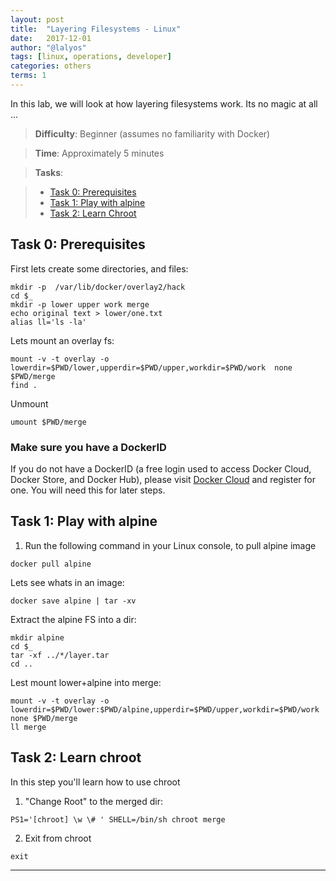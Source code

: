 ```yaml
---
layout: post
title:  "Layering Filesystems - Linux"
date:   2017-12-01
author: "@lalyos"
tags: [linux, operations, developer]
categories: others
terms: 1
---
```


In this lab, we will look at how layering filesystems work. Its no magic at all ... 

> **Difficulty**: Beginner (assumes no familiarity with Docker)

> **Time**: Approximately 5 minutes

> **Tasks**:
>

> * [Task 0: Prerequisites](#Task_0)
> * [Task 1: Play with alpine](#Task_1)
> * [Task 2: Learn Chroot](#Task_2)

## <a name="task0"></a>Task 0: Prerequisites

First lets create some directories, and files:
```.term1
mkdir -p  /var/lib/docker/overlay2/hack
cd $_
mkdir -p lower upper work merge
echo original text > lower/one.txt
alias ll='ls -la'
```

Lets mount an overlay fs:
```.term1
mount -v -t overlay -o lowerdir=$PWD/lower,upperdir=$PWD/upper,workdir=$PWD/work  none $PWD/merge
find .
```

Unmount
```.term1
umount $PWD/merge
````


### Make sure you have a DockerID

If you do not have a DockerID (a free login used to access Docker Cloud, Docker Store, and Docker Hub), please visit [Docker Cloud](https://cloud.docker.com) and register for one. You will need this for later steps.

## <a name="Task_1"></a>Task 1: Play with alpine

1. Run the following command in your Linux console, to pull alpine image

```.term1
docker pull alpine
```

Lets see whats in an image:
```.term1
docker save alpine | tar -xv
```

Extract the alpine FS into a dir:

```.term1
mkdir alpine
cd $_
tar -xf ../*/layer.tar
cd ..
```

Lest mount lower+alpine into merge:

```.term1
mount -v -t overlay -o lowerdir=$PWD/lower:$PWD/alpine,upperdir=$PWD/upper,workdir=$PWD/work  none $PWD/merge
ll merge
```
## <a name="Task_2"></a>Task 2: Learn chroot

In this step you'll learn how to use chroot

1. "Change Root" to the merged dir: 

```.term1
PS1='[chroot] \w \# ' SHELL=/bin/sh chroot merge 
```

2. Exit from chroot

```.term1
exit
````


---
